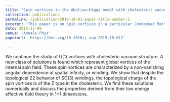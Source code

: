 ```yaml
---
title: "Spin vortices in the Abelian–Higgs model with cholesteric vacuum structure"
collection: publications
permalink: /publication/2010-10-01-paper-title-number-2
excerpt: 'This paper is on Spin vortices in a particular Condensed Matter model.'
date: 2015-12-09
venue: 'Annals.Phys'
paperurl: 'https://doi.org/10.1016/j.aop.2015.10.012'

---
```

We continue the study of U(1) vortices with cholesteric vacuum structure. A new class of solutions is found which represent global vortices of the internal spin field. These spin vortices are characterized by a non-vanishing angular dependence at spatial infinity, or winding. We show that despite the topological Z2 behavior of SO(3) windings, the topological charge of the spin vortices is of the Z type in the cholesteric. We find these solutions numerically and discuss the properties derived from their low energy effective field theory in 1+1 dimensions.





